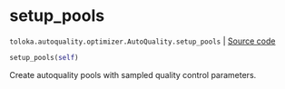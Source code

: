 # setup_pools
`toloka.autoquality.optimizer.AutoQuality.setup_pools` | [Source code](https://github.com/Toloka/toloka-kit/blob/v1.2.0/src/autoquality/optimizer.py#L275)

```python
setup_pools(self)
```

Create autoquality pools with sampled quality control parameters.

